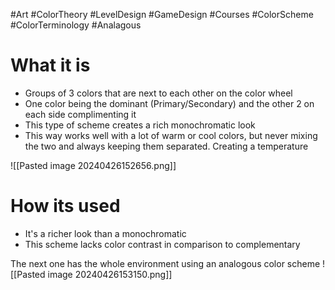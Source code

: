  #Art #ColorTheory #LevelDesign #GameDesign #Courses #ColorScheme #ColorTerminology #Analagous 
# What it is
- Groups of 3 colors that are next to each other on the color wheel
- One color being the dominant (Primary/Secondary) and the other 2 on each side complimenting it
- This type of scheme creates a rich monochromatic look
- This way works well with a lot of warm or cool colors, but never mixing the two and always keeping them separated. Creating a temperature 

![[Pasted image 20240426152656.png]]
# How its used
- It's a richer look than a monochromatic
- This scheme lacks color contrast in comparison to complementary

The next one has the whole environment using an analogous color scheme
![[Pasted image 20240426153150.png]]